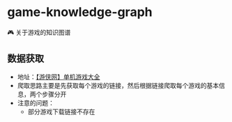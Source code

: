 # game-knowledge-graph
:video_game: 关于游戏的知识图谱

## 数据获取

- 地址：[【游侠网】单机游戏大全](http://down.ali213.net/pcgame/all/0-0-0-0-new-pic-1.html)
- 爬取思路主要是先获取每个游戏的链接，然后根据链接爬取每个游戏的基本信息，两个步骤分开
- 注意的问题：
    - 部分游戏下载链接不存在